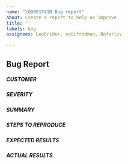 ```yaml
---
name: "\U0001F41B Bug report"
about: Create a report to help us improve
title: ''
labels: bug
assignees: LeoBrider, natifridman, Nofarliv

---
```


## Bug Report 

##### CUSTOMER
<!--- The customer account name -->

##### SEVERITY
<!--- Low/High/Critical -->

##### SUMMARY
<!--- Explain the problem briefly -->

##### STEPS TO REPRODUCE
<!--- Show exactly how to reproduce the problem, using a minimal test-case. -->


##### EXPECTED RESULTS
<!--- What did you expect to happen when running the steps above? -->

##### ACTUAL RESULTS
<!--- What actually happened? Include screenshots, if applicable. -->

<!--- Paste verbatim tracebacks here, if applicable. -->
```

```
